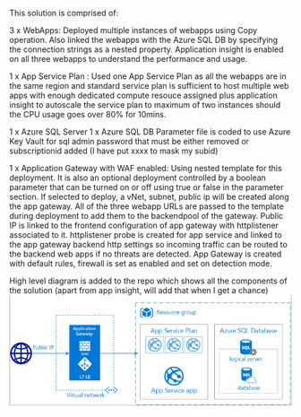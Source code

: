 This solution is comprised of:

3 x WebApps: Deployed multiple instances of webapps using Copy operation. Also linked the webapps with the Azure SQL DB by specifying the connection strings as a nested property. Application insight is enabled on all three webapps to understand the performance and usage.
 
1 x App Service Plan : Used one App Service Plan as all the webapps are in the same region and  standard service plan is sufficient to host multiple web apps with enough dedicated compute resouce assigned plus application insight to autoscale the service plan to maximum of two instances should the CPU usage goes over 80% for 10mins.

1 x Azure SQL Server
1 x Azure SQL DB
Parameter file is coded to use Azure Key Vault for sql admin password that must be either removed or subscriptionid added (I have put xxxx to mask my subid)

1 x Application Gateway with WAF enabled: Using nested template for this deployment. It is also an optional deployment controlled by a boolean parameter that can be turned on or off using true or false in the parameter section. If selected to deploy, a vNet, subnet, public ip will be created along the app gateway. All of the three webapp URLs are passed to the template during deployment to add them to the backendpool of the gateway. Public IP is linked to the frontend configuration of app gateway with httplistener associated to it. httplistener probe is created for app service and linked to the app gateway backend http settings so incoming traffic can be routed to the backend web apps if no threats are detected. App Gateway is created with default rules, firewall is set as enabled and set on detection mode.

High level diagram is added to the repo which shows all the components of the solution (apart from app insight, will add that when I get a chance)
![image](https://github.com/rizzkhan1/repo/blob/master/webSiteSQLDatabaseDesign.png)
